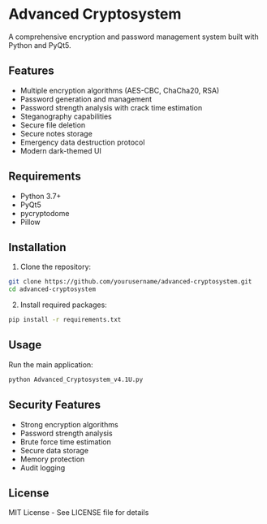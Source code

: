 # Advanced Cryptosystem

A comprehensive encryption and password management system built with Python and PyQt5.

## Features

- Multiple encryption algorithms (AES-CBC, ChaCha20, RSA)
- Password generation and management
- Password strength analysis with crack time estimation
- Steganography capabilities
- Secure file deletion
- Secure notes storage
- Emergency data destruction protocol
- Modern dark-themed UI

## Requirements

- Python 3.7+
- PyQt5
- pycryptodome
- Pillow

## Installation

1. Clone the repository:
```bash
git clone https://github.com/yourusername/advanced-cryptosystem.git
cd advanced-cryptosystem
```

2. Install required packages:
```bash
pip install -r requirements.txt
```

## Usage

Run the main application:
```bash
python Advanced_Cryptosystem_v4.1U.py
```

## Security Features

- Strong encryption algorithms
- Password strength analysis
- Brute force time estimation
- Secure data storage
- Memory protection
- Audit logging

## License

MIT License - See LICENSE file for details
